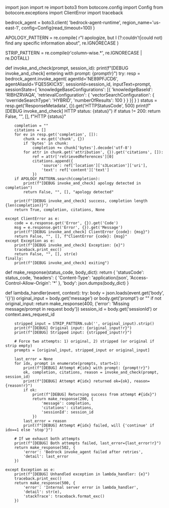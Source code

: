import json
import re
import boto3
from botocore.config import Config
from botocore.exceptions import ClientError
import traceback

bedrock_agent = boto3.client(
    'bedrock-agent-runtime',
    region_name='us-east-1',
    config=Config(read_timeout=100)
)

APOLOGY_PATTERN = re.compile(
    r"I apologize, but I (?:couldn't|could not) find any specific information about",
    re.IGNORECASE
)

STRIP_PATTERN = re.compile(r'column-wise.*', re.IGNORECASE | re.DOTALL)

def invoke_and_check(prompt, session_id):
    print(f"[DEBUG invoke_and_check] entering with prompt: {prompt!r}")
    try:
        resp = bedrock_agent.invoke_agent(
            agentId='NE89PFJCD6',
            agentAliasId='FQE5SKICX5',
            sessionId=session_id,
            inputText=prompt,
            sessionState={
                'knowledgeBaseConfigurations': [{
                    'knowledgeBaseId': 'RIBHZRVAQA',
                    'retrievalConfiguration': {
                        'vectorSearchConfiguration': {
                            'overrideSearchType': 'HYBRID',
                            'numberOfResults': 100
                        }
                    }
                }]
            }
        )
        status = resp.get('ResponseMetadata', {}).get('HTTPStatusCode', 500)
        print(f"[DEBUG invoke_and_check] HTTP status: {status}")
        if status != 200:
            return False, "", [], f"HTTP {status}"
        
        completion = ""
        citations = []
        for ev in resp.get('completion', []):
            chunk = ev.get('chunk', {})
            if 'bytes' in chunk:
                completion += chunk['bytes'].decode('utf-8')
            for attr in chunk.get('attribution', {}).get('citations', []):
                ref = attr['retrievedReferences'][0]
                citations.append({
                    'source': ref['location']['s3Location']['uri'],
                    'text': ref['content']['text']
                })
        if APOLOGY_PATTERN.search(completion):
            print(f"[DEBUG invoke_and_check] apology detected in completion")
            return False, "", [], "apology detected"
        
        print(f"[DEBUG invoke_and_check] success, completion length {len(completion)}")
        return True, completion, citations, None

    except ClientError as e:
        code = e.response.get('Error', {}).get('Code')
        msg = e.response.get('Error', {}).get('Message')
        print(f"[DEBUG invoke_and_check] ClientError {code}: {msg}")
        return False, "", [], f"ClientError {code}: {msg}"
    except Exception as e:
        print(f"[DEBUG invoke_and_check] Exception: {e}")
        traceback.print_exc()
        return False, "", [], str(e)
    finally:
        print(f"[DEBUG invoke_and_check] exiting")

def make_response(status_code, body_dict):
    return {
        'statusCode': status_code,
        'headers': {
            'Content-Type': 'application/json',
            'Access-Control-Allow-Origin': '*'
        },
        'body': json.dumps(body_dict)
    }

def lambda_handler(event, context):
    try:
        body = json.loads(event.get('body', '{}'))
        original_input = body.get('message') or body.get('prompt') or ""
        if not original_input:
            return make_response(400, {'error': 'Missing message/prompt in request body'})
        session_id = body.get('sessionId') or context.aws_request_id

        stripped_input = STRIP_PATTERN.sub('', original_input).strip()
        print(f"[DEBUG] Original input: {original_input!r}")
        print(f"[DEBUG] Stripped input: {stripped_input!r}")

        # Force two attempts: 1) original, 2) stripped (or original if strip empty)
        prompts = [original_input, stripped_input or original_input]

        last_error = None
        for idx, prompt in enumerate(prompts, start=1):
            print(f"[DEBUG] Attempt #{idx} with prompt: {prompt!r}")
            ok, completion, citations, reason = invoke_and_check(prompt, session_id)
            print(f"[DEBUG] Attempt #{idx} returned ok={ok}, reason={reason!r}")
            if ok:
                print(f"[DEBUG] Returning success from attempt #{idx}")
                return make_response(200, {
                    'message': completion,
                    'citations': citations,
                    'sessionId': session_id
                })
            last_error = reason
            print(f"[DEBUG] Attempt #{idx} failed, will {'continue' if idx==1 else 'stop'}")

        # If we exhaust both attempts
        print(f"[DEBUG] Both attempts failed, last_error={last_error!r}")
        return make_response(502, {
            'error': 'Bedrock invoke_agent failed after retries',
            'detail': last_error
        })

    except Exception as e:
        print(f"[DEBUG] Unhandled exception in lambda_handler: {e}")
        traceback.print_exc()
        return make_response(500, {
            'error': 'Internal server error in lambda_handler',
            'detail': str(e),
            'stackTrace': traceback.format_exc()
        })
